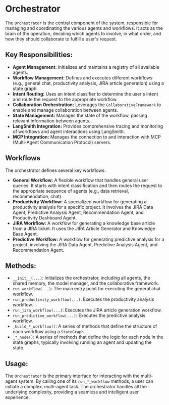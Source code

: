 # Orchestrator

The `Orchestrator` is the central component of the system, responsible for managing and coordinating the various agents and workflows. It acts as the brain of the operation, deciding which agents to involve, in what order, and how they should collaborate to fulfill a user's request.

## Key Responsibilities:

- **Agent Management:** Initializes and maintains a registry of all available agents.
- **Workflow Management:** Defines and executes different workflows (e.g., general chat, productivity analysis, JIRA article generation) using a state graph.
- **Intent Routing:** Uses an intent classifier to determine the user's intent and route the request to the appropriate workflow.
- **Collaboration Orchestration:** Leverages the `CollaborativeFramework` to enable and manage collaboration between agents.
- **State Management:** Manages the state of the workflow, passing relevant information between agents.
- **LangSmith Integration:** Provides comprehensive tracing and monitoring of workflows and agent interactions using LangSmith.
- **MCP Integration:** Manages the connection to and interaction with MCP (Multi-Agent Communication Protocol) servers.

## Workflows

The orchestrator defines several key workflows:

- **General Workflow:** A flexible workflow that handles general user queries. It starts with intent classification and then routes the request to the appropriate sequence of agents (e.g., data retrieval, recommendation, chat).
- **Productivity Workflow:** A specialized workflow for generating a productivity analysis for a specific project. It involves the JIRA Data Agent, Predictive Analysis Agent, Recommendation Agent, and Productivity Dashboard Agent.
- **JIRA Workflow:** A workflow for generating a knowledge base article from a JIRA ticket. It uses the JIRA Article Generator and Knowledge Base Agent.
- **Predictive Workflow:** A workflow for generating predictive analysis for a project, involving the JIRA Data Agent, Predictive Analysis Agent, and Recommendation Agent.

## Methods:

- `__init__(...)`: Initializes the orchestrator, including all agents, the shared memory, the model manager, and the collaborative framework.
- `run_workflow(...)`: The main entry point for executing the general chat workflow.
- `run_productivity_workflow(...)`: Executes the productivity analysis workflow.
- `run_jira_workflow(...)`: Executes the JIRA article generation workflow.
- `run_predictive_workflow(...)`: Executes the predictive analysis workflow.
- `_build_*_workflow()`: A series of methods that define the structure of each workflow using a `StateGraph`.
- `_*_node()`: A series of methods that define the logic for each node in the state graphs, typically involving running an agent and updating the state.

## Usage:

The `Orchestrator` is the primary interface for interacting with the multi-agent system. By calling one of its `run_*_workflow` methods, a user can initiate a complex, multi-agent task. The orchestrator handles all the underlying complexity, providing a seamless and intelligent user experience.
